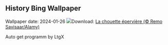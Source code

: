 ## History Bing Wallpaper
Wallpaper date: 2024-01-26
![](https://www.bing.com/th?id=OHR.HawkOwl_FR-FR1707000792_UHD.jpg&w=1000)Download: [La chouette épervière (© Remo Savisaar/Alamy)](https://www.bing.com/th?id=OHR.HawkOwl_FR-FR1707000792_UHD.jpg)

Auto get programm by LtgX
